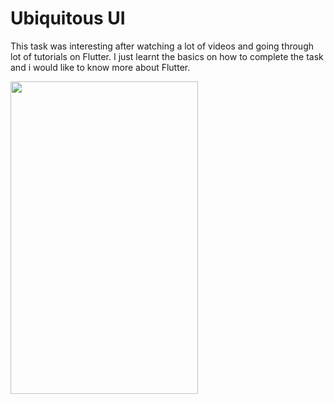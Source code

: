 # Ubiquitous UI

This task was interesting after watching a lot of videos and going through lot of tutorials on Flutter. I just learnt the basics on how to complete the task and i would like to know more about Flutter.

<img src="https://github.com/ragify/amfoss-task/blob/main/task-07/Recording.gif" width="300" height="500">
